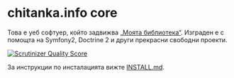 chitanka.info core
==================

Това е уеб софтуер, който задвижва [„Моята библиотека“](http://chitanka.info).
Изграден е с помощта на Symfony2, Doctrine 2 и други прекрасни свободни проекти.

[![Scrutinizer Quality Score](https://scrutinizer-ci.com/g/chitanka/chitanka/badges/quality-score.png?b=master)](https://scrutinizer-ci.com/g/chitanka/chitanka/)

За инструкции по инсталацията вижте [INSTALL.md](INSTALL.md).
